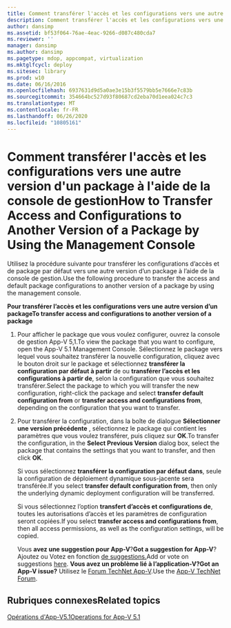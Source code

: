 ```yaml
---
title: Comment transférer l'accès et les configurations vers une autre version d'un package à l'aide de la console de gestion
description: Comment transférer l'accès et les configurations vers une autre version d'un package à l'aide de la console de gestion
author: dansimp
ms.assetid: bf53f064-76ae-4eac-9266-d087c480cda7
ms.reviewer: ''
manager: dansimp
ms.author: dansimp
ms.pagetype: mdop, appcompat, virtualization
ms.mktglfcycl: deploy
ms.sitesec: library
ms.prod: w10
ms.date: 06/16/2016
ms.openlocfilehash: 6937631d9d5a0ae3e15b3f5579bb5e7666e7c83b
ms.sourcegitcommit: 354664bc527d93f80687cd2eba70d1eea024c7c3
ms.translationtype: MT
ms.contentlocale: fr-FR
ms.lasthandoff: 06/26/2020
ms.locfileid: "10805161"
---
```

# <span data-ttu-id="a5ecc-103">Comment transférer l'accès et les configurations vers une autre version d'un package à l'aide de la console de gestion</span><span class="sxs-lookup"><span data-stu-id="a5ecc-103">How to Transfer Access and Configurations to Another Version of a Package by Using the Management Console</span></span>


<span data-ttu-id="a5ecc-104">Utilisez la procédure suivante pour transférer les configurations d’accès et de package par défaut vers une autre version d’un package à l’aide de la console de gestion.</span><span class="sxs-lookup"><span data-stu-id="a5ecc-104">Use the following procedure to transfer the access and default package configurations to another version of a package by using the management console.</span></span>

**<span data-ttu-id="a5ecc-105">Pour transférer l’accès et les configurations vers une autre version d’un package</span><span class="sxs-lookup"><span data-stu-id="a5ecc-105">To transfer access and configurations to another version of a package</span></span>**

1.  <span data-ttu-id="a5ecc-106">Pour afficher le package que vous voulez configurer, ouvrez la console de gestion App-V 5,1.</span><span class="sxs-lookup"><span data-stu-id="a5ecc-106">To view the package that you want to configure, open the App-V 5.1 Management Console.</span></span> <span data-ttu-id="a5ecc-107">Sélectionnez le package vers lequel vous souhaitez transférer la nouvelle configuration, cliquez avec le bouton droit sur le package et sélectionnez **transférer la configuration par défaut à partir** de ou **transférer l’accès et les configurations à partir de**, selon la configuration que vous souhaitez transférer.</span><span class="sxs-lookup"><span data-stu-id="a5ecc-107">Select the package to which you will transfer the new configuration, right-click the package and select **transfer default configuration from** or **transfer access and configurations from**, depending on the configuration that you want to transfer.</span></span>

2.  <span data-ttu-id="a5ecc-108">Pour transférer la configuration, dans la boîte de dialogue **Sélectionner une version précédente** , sélectionnez le package qui contient les paramètres que vous voulez transférer, puis cliquez sur **OK**.</span><span class="sxs-lookup"><span data-stu-id="a5ecc-108">To transfer the configuration, in the **Select Previous Version** dialog box, select the package that contains the settings that you want to transfer, and then click **OK**.</span></span>

    <span data-ttu-id="a5ecc-109">Si vous sélectionnez **transférer la configuration par défaut dans**, seule la configuration de déploiement dynamique sous-jacente sera transférée.</span><span class="sxs-lookup"><span data-stu-id="a5ecc-109">If you select **transfer default configuration from**, then only the underlying dynamic deployment configuration will be transferred.</span></span>

    <span data-ttu-id="a5ecc-110">Si vous sélectionnez l’option **transfert d’accès et configurations de**, toutes les autorisations d’accès et les paramètres de configuration seront copiées.</span><span class="sxs-lookup"><span data-stu-id="a5ecc-110">If you select **transfer access and configurations from**, then all access permissions, as well as the configuration settings, will be copied.</span></span>

    <span data-ttu-id="a5ecc-111">Vous **avez une suggestion pour App-V**?</span><span class="sxs-lookup"><span data-stu-id="a5ecc-111">**Got a suggestion for App-V**?</span></span> <span data-ttu-id="a5ecc-112">Ajoutez ou Votez en fonction [de suggestions.](http://appv.uservoice.com/forums/280448-microsoft-application-virtualization)</span><span class="sxs-lookup"><span data-stu-id="a5ecc-112">Add or vote on suggestions [here](http://appv.uservoice.com/forums/280448-microsoft-application-virtualization).</span></span> **<span data-ttu-id="a5ecc-113">Vous avez un problème lié à l’application-V?</span><span class="sxs-lookup"><span data-stu-id="a5ecc-113">Got an App-V issue?</span></span>** <span data-ttu-id="a5ecc-114">Utilisez le [Forum TechNet App-V](https://social.technet.microsoft.com/Forums/home?forum=mdopappv).</span><span class="sxs-lookup"><span data-stu-id="a5ecc-114">Use the [App-V TechNet Forum](https://social.technet.microsoft.com/Forums/home?forum=mdopappv).</span></span>

## <span data-ttu-id="a5ecc-115">Rubriques connexes</span><span class="sxs-lookup"><span data-stu-id="a5ecc-115">Related topics</span></span>


[<span data-ttu-id="a5ecc-116">Opérations d'App-V5.1</span><span class="sxs-lookup"><span data-stu-id="a5ecc-116">Operations for App-V 5.1</span></span>](operations-for-app-v-51.md)

 

 





